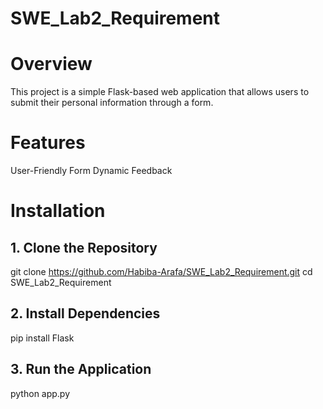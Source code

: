 # SWE_Lab2_Requirement

# Overview

This project is a simple Flask-based web application that allows users to submit their personal information through a form. 

# Features

User-Friendly Form
Dynamic Feedback

# Installation

## 1. Clone the Repository

git clone https://github.com/Habiba-Arafa/SWE_Lab2_Requirement.git
cd SWE_Lab2_Requirement

## 2. Install Dependencies

pip install Flask

## 3. Run the Application

python app.py



 
